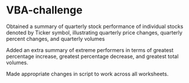 # VBA-challenge

Obtained a summary of quarterly stock performance of individual stocks denoted by Ticker symbol, illustrating quarterly price changes, quarterly percent changes, and quarterly volumes

Added an extra summary of extreme performers in terms of greatest percentage increase, greatest percentage decrease, and greatest total volumes.

Made appropriate changes in script to work across all worksheets.
